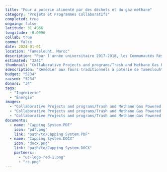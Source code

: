 ```yaml
---
title: "Four à poterie alimenté par des déchets et du gaz méthane"
category: "Projets et Programmes Collaboratifs"
completed: true
ongoing: false
latitude: 31.4966
longitude: -8.0996
collab: true
commu: false
date: 2024-01-01
location: "Tameslouht, Maroc"
description: "Pour l'année universitaire 2017-2018, les Communautés Résilientes ont créé un projet de fin d'études pour les étudiants en génie mécanique. L'équipe comprenait également deux étudiants en génie de l'environnement, un professeur d'EnvE et un instructeur en céramique qui ont travaillé ensemble pour créer la meilleure solution possible afin de remédier aux fours à poterie traditionnels, mais toxiques, de Tameslouht alimentés par la combustion de pneus."
estimated: "3241"
thumbnail: "Collaborative Projects and programs/Trash and Methane Gas Powered Pottery Kiln/somekindameeting.jpg"
sdescription: "Remédier aux fours traditionnels à poterie de Tameslouht alimentés par la combustion de pneus"
budget: "5234"
raised: "5234"
donors: "34"
tags:
  - "Ingénierie"
  - "Énergie"
images:
  - "Collaborative Projects and programs/Trash and Methane Gas Powered Pottery Kiln/somekindameeting.jpg"
  - "Collaborative Projects and programs/Trash and Methane Gas Powered Pottery Kiln/pic1.jpeg"
  - "Collaborative Projects and programs/Trash and Methane Gas Powered Pottery Kiln/pic2.jpeg"
documents:
  - name: "Capping System.PDF"
    icon: "pdf.png"
    link: "path/to/Capping System.PDF"
  - name: "Capping System.DOCX"
    icon: "docx.png"
    link: "path/to/Capping System.DOCX"
    partners:
      - "uc-logo-red-1.png"
      - "rc.png"
---
```

